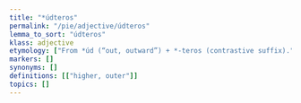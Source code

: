 ```yaml
---
title: "*údteros"
permalink: "/pie/adjective/údteros"
lemma_to_sort: "údteros"
klass: adjective
etymology: ["From *úd (“out, outward”) +‎ *-teros (contrastive suffix)."]
markers: []
synonyms: []
definitions: [["higher, outer"]]
topics: []
---
```

